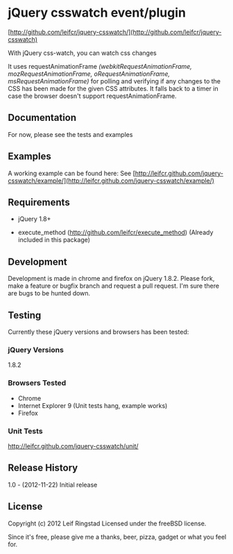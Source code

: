 # jQuery csswatch event/plugin #
[http://github.com/leifcr/jquery-csswatch/](http://github.com/leifcr/jquery-csswatch)

With jQuery css-watch, you can watch css changes

It uses requestAnimationFrame _(webkitRequestAnimationFrame, mozRequestAnimationFrame, oRequestAnimationFrame, msRequestAnimationFrame)_ for polling and verifying if any changes to the CSS has been made for the given CSS attributes. It falls back to a timer in case the browser doesn't support requestAnimationFrame.

## Documentation ##
For now, please see the tests and examples

## Examples ##
A working example can be found here:
See [http://leifcr.github.com/jquery-csswatch/example/](http://leifcr.github.com/jquery-csswatch/example/)

## Requirements ##

* jQuery 1.8+

* execute_method (http://github.com/leifcr/execute_method) (Already included in this package)

## Development ##
Development is made in chrome and firefox on jQuery 1.8.2. Please fork, make a feature or bugfix branch and request a pull request. I'm sure there are bugs to be hunted down.

## Testing ##
Currently these jQuery versions and browsers has been tested:

### jQuery Versions ###
1.8.2

### Browsers Tested ###
* Chrome
* Internet Explorer 9 (Unit tests hang, example works)
* Firefox

### Unit Tests ###
http://leifcr.github.com/jquery-csswatch/unit/

## Release History ##

1.0 - (2012-11-22) Initial release

## License ##
Copyright (c) 2012 Leif Ringstad
Licensed under the freeBSD license.

Since it's free, please give me a thanks, beer, pizza, gadget or what you feel for.